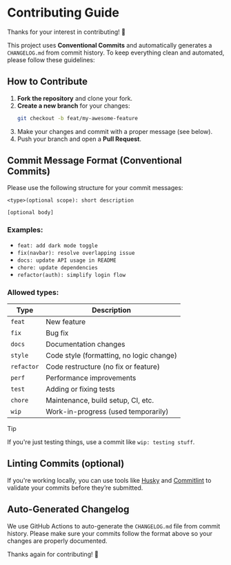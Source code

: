 # Contributing Guide

Thanks for your interest in contributing! 🎉

This project uses **Conventional Commits** and automatically generates a `CHANGELOG.md` from commit history. To keep everything clean and automated, please follow these guidelines:

## How to Contribute

1. **Fork the repository** and clone your fork.
2. **Create a new branch** for your changes:
   ```bash
   git checkout -b feat/my-awesome-feature
   ```
3. Make your changes and commit with a proper message (see below).
4. Push your branch and open a **Pull Request**.

## Commit Message Format (Conventional Commits)

Please use the following structure for your commit messages:

```
<type>(optional scope): short description

[optional body]
```

### Examples:
- `feat: add dark mode toggle`
- `fix(navbar): resolve overlapping issue`
- `docs: update API usage in README`
- `chore: update dependencies`
- `refactor(auth): simplify login flow`

### Allowed types:
| Type       | Description                            |
|------------|----------------------------------------|
| `feat`     | New feature                            |
| `fix`      | Bug fix                                |
| `docs`     | Documentation changes                  |
| `style`    | Code style (formatting, no logic change) |
| `refactor` | Code restructure (no fix or feature)   |
| `perf`     | Performance improvements               |
| `test`     | Adding or fixing tests                 |
| `chore`    | Maintenance, build setup, CI, etc.     |
| `wip`      | Work-in-progress (used temporarily)    |

> [!TIP]
> If you're just testing things, use a commit like `wip: testing stuff`.

## Linting Commits (optional)

If you're working locally, you can use tools like [Husky](https://typicode.github.io/husky/) and [Commitlint](https://commitlint.js.org/#/) to validate your commits before they’re submitted.

## Auto-Generated Changelog

We use GitHub Actions to auto-generate the `CHANGELOG.md` file from commit history. Please make sure your commits follow the format above so your changes are properly documented.

Thanks again for contributing! 💚